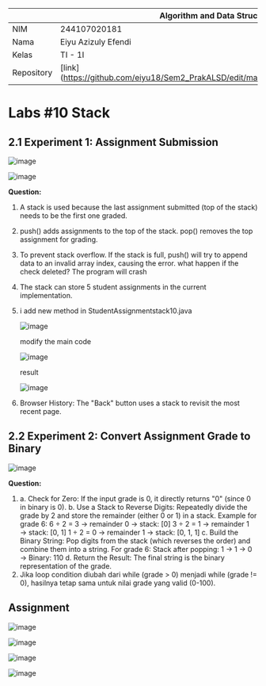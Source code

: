 |  | Algorithm and Data Structure |
|--|--|
| NIM |  244107020181|
| Nama |  Eiyu Azizuly Efendi |
| Kelas | TI - 1I |
| Repository | [link] (https://github.com/eiyu18/Sem2_PrakALSD/edit/main/JOBSHEET_10/REPORT.md) |

# Labs #10 Stack

## 2.1 Experiment 1: Assignment Submission 

![image](https://github.com/user-attachments/assets/a6473886-1207-44b0-9677-ed1b732afb46)

![image](https://github.com/user-attachments/assets/20d3c7f9-c8fa-436b-9dd7-80cdf5e258c8)

**Question:** 
1. A stack is used because the last assignment submitted (top of the stack) needs to be the first one graded.
2. push() adds assignments to the top of the stack.
   pop() removes the top assignment for grading.
3. To prevent stack overflow. If the stack is full, push() will try to append data to an invalid array index, causing the error. what happen if the check deleted?
   The program will crash
4. The stack can store 5 student assignments in the current implementation.
5. i add new method in StudentAssignmentstack10.java
   
   ![image](https://github.com/user-attachments/assets/848b9ea2-dedb-463d-8f16-9120ce88269c)
   
   modify the main code
   
   ![image](https://github.com/user-attachments/assets/0821f1f2-aebf-4237-9cd1-7b406302a517)
   
   result
   
   ![image](https://github.com/user-attachments/assets/795fb86d-28e5-4072-ba12-8300d62fa058)
   

7. Browser History: The "Back" button uses a stack to revisit the most recent page.
   

## 2.2 Experiment 2: Convert Assignment Grade to Binary  

![image](https://github.com/user-attachments/assets/7e55cd9d-04e4-453f-bc36-e3bef4ccb56b)

**Question:**
1. a. Check for Zero: If the input grade is 0, it directly returns "0" (since 0 in binary is 0).
   b. Use a Stack to Reverse Digits:
       Repeatedly divide the grade by 2 and store the remainder (either 0 or 1) in a stack.
         Example for grade 6:
          6 ÷ 2 = 3 → remainder 0 → stack: [0]
          3 ÷ 2 = 1 → remainder 1 → stack: [0, 1]
          1 ÷ 2 = 0 → remainder 1 → stack: [0, 1, 1]
   c. Build the Binary String:
        Pop digits from the stack (which reverses the order) and combine them into a string.
        For grade 6:
        Stack after popping: 1 → 1 → 0 → Binary: 110
   d. Return the Result:
        The final string is the binary representation of the grade.
2. Jika loop condition diubah dari while (grade > 0) menjadi while (grade != 0), hasilnya tetap sama untuk nilai grade yang valid (0-100).

## Assignment

![image](https://github.com/user-attachments/assets/fe9128fc-5165-4097-81fd-ecf62cf2191e)

![image](https://github.com/user-attachments/assets/0eca1760-e771-42f2-83c3-ca55c6f827da)

![image](https://github.com/user-attachments/assets/48283d89-9405-47d7-893e-5891a84635b2)

![image](https://github.com/user-attachments/assets/c1efabba-2413-4b64-844c-b148ea3a927f)







